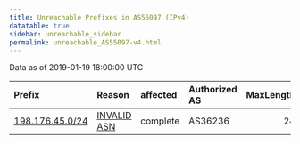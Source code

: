 ```yaml
---
title: Unreachable Prefixes in AS55097 (IPv4)
datatable: true
sidebar: unreachable_sidebar
permalink: unreachable_AS55097-v4.html
---
```


Data as of 2019-01-19 18:00:00 UTC


<div class="datatable-begin"></div>

| Prefix                                                   | Reason                                                                                                 | affected   | Authorized AS   |   MaxLength | Anchor                           |   unreachable /24s |
|:---------------------------------------------------------|:-------------------------------------------------------------------------------------------------------|:-----------|:----------------|------------:|:---------------------------------|-------------------:|
| [198.176.45.0/24](https://stat.ripe.net/198.176.45.0/24) | [INVALID ASN](https://rpki-validator.ripe.net/announcement-preview?asn=AS55097&prefix=198.176.45.0/24) | complete   | AS36236         |          24 | [ARIN](unreachable_ARIN-v4.html) |                  1 |

<div class="datatable-end"></div>